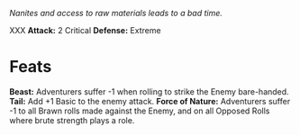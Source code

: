 *Nanites and access to raw materials leads to a bad time.*

XXX
**Attack:** 2 Critical
**Defense:** Extreme
# Feats
**Beast:** Adventurers suffer -1 when rolling to strike the Enemy bare-handed.
**Tail:** Add +1 Basic to the enemy attack.
**Force of Nature:** Adventurers suffer -1 to all Brawn rolls made against the Enemy, and on all Opposed Rolls where brute strength plays a role.